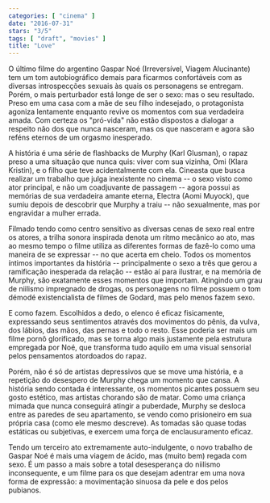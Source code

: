 ```yaml
---
categories: [ "cinema" ]
date: "2016-07-31"
stars: "3/5"
tags: [ "draft", "movies" ]
title: "Love"
---
```

O último filme do argentino Gaspar Noé (Irreversível, Viagem
Alucinante) tem um tom autobiográfico demais para ficarmos confortáveis
com as diversas introspecções sexuais às quais os personagens se
entregam. Porém, o mais perturbador está longe de ser o sexo: mas o
seu resultado. Preso em uma casa com a mãe de seu filho indesejado,
o protagonista agoniza lentamente enquanto revive os momentos com sua
verdadeira amada. Com certeza os "pró-vida" não estão dispostos a
dialogar a respeito não dos que nunca nasceram, mas os que nasceram e
agora são reféns eternos de um orgasmo inesperado.

A história é uma série de flashbacks de Murphy (Karl Glusman), o rapaz
preso a uma situação que nunca quis: viver com sua vizinha, Omi (Klara
Kristin), e o filho que teve acidentalmente com ela. Cineasta que busca
realizar um trabalho que julga inexistente no cinema -- o sexo visto
como ator principal, e não um coadjuvante de passagem -- agora possui
as memórias de sua verdadeira amante eterna, Electra (Aomi Muyock),
que sumiu depois de descobrir que Murphy a traiu -- não sexualmente,
mas por engravidar a mulher errada.

Filmado tendo como centro sensitivo as diversas cenas de sexo real entre
os atores, a trilha sonora inspirada denota um ritmo mecânico ao ato,
mas ao mesmo tempo o filme utiliza as diferentes formas de fazê-lo
como uma maneira de se expressar -- no que acerta em cheio. Todos os
momentos íntimos importantes da história -- principalmente o sexo a
três que gerou a ramificação inesperada da relação -- estão aí
para ilustrar, e na memória de Murphy, são exatamente esses momentos
que importam. Atingindo um grau de niilismo impregnado de drogas, os
personagens no filme possuem o tom démodé existencialista de filmes
de Godard, mas pelo menos fazem sexo.

E como fazem. Escolhidos a dedo, o elenco é eficaz fisicamente,
expressando seus sentimentos através dos movimentos do pênis, da
vulva, dos lábios, das mãos, das pernas e todo o resto. Esse poderia
ser mais um filme pornô glorificado, mas se torna algo mais justamente
pela estrutura empregada por Noé, que transforma tudo aquilo em uma
visual sensorial pelos pensamentos atordoados do rapaz.

Porém, não é só de artistas depressivos que se move uma história,
e a repetição do desespero de Murphy chega um momento que cansa. A
história sendo contada é interessante, os momentos picantes possuem seu
gosto estético, mas artistas chorando são de matar. Como uma criança
mimada que nunca conseguirá atingir a puberdade, Murphy se desloca entre
as paredes de seu apartamento, se vendo como prisioneiro em sua própria
casa (como ele mesmo descreve). As tomadas são quase todas estáticas
ou subjetivas, e exercem uma força de enclausuramento eficaz.

Tendo um terceiro ato extremamente auto-indulgente, o novo trabalho
de Gaspar Noé é mais uma viagem de ácido, mas (muito bem) regada
com sexo. É um passo a mais sobre a total desesperança do niilismo
inconsequente, e um filme para os que desejam adentrar em uma nova forma
de expressão: a movimentação sinuosa da pele e dos pelos pubianos.
